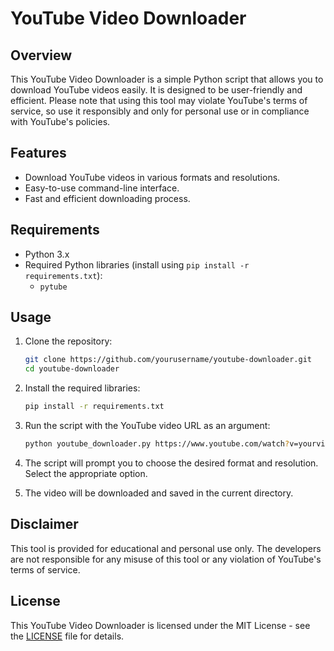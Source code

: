 # YouTube Video Downloader

## Overview

This YouTube Video Downloader is a simple Python script that allows you to download YouTube videos easily. It is designed to be user-friendly and efficient. Please note that using this tool may violate YouTube's terms of service, so use it responsibly and only for personal use or in compliance with YouTube's policies.

## Features

- Download YouTube videos in various formats and resolutions.
- Easy-to-use command-line interface.
- Fast and efficient downloading process.

## Requirements

- Python 3.x
- Required Python libraries (install using `pip install -r requirements.txt`):
  - `pytube`

## Usage

1. Clone the repository:
   ```bash
   git clone https://github.com/yourusername/youtube-downloader.git
   cd youtube-downloader
   ```

2. Install the required libraries:
   ```bash
   pip install -r requirements.txt
   ```

3. Run the script with the YouTube video URL as an argument:
   ```bash
   python youtube_downloader.py https://www.youtube.com/watch?v=yourvideoid
   ```

4. The script will prompt you to choose the desired format and resolution. Select the appropriate option.

5. The video will be downloaded and saved in the current directory.

## Disclaimer

This tool is provided for educational and personal use only. The developers are not responsible for any misuse of this tool or any violation of YouTube's terms of service.

## License

This YouTube Video Downloader is licensed under the MIT License - see the [LICENSE](LICENSE) file for details.
